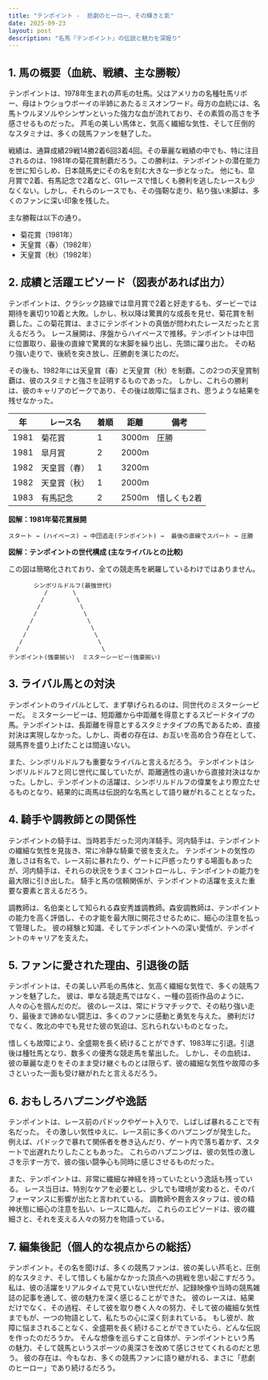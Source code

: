 ```yaml
---
title: "テンポイント -  悲劇のヒーロー、その輝きと影"
date: 2025-09-23
layout: post
description: "名馬『テンポイント』の伝説と魅力を深堀り"
---
```


## 1. 馬の概要（血統、戦績、主な勝鞍）

テンポイントは、1978年生まれの芦毛の牡馬。父はアメリカの名種牡馬リボー、母はトウショウボーイの半姉にあたるミスオンワード。母方の血統には、名馬トウルヌソルやシンザンといった強力な血が流れており、その素質の高さを予感させるものだった。  芦毛の美しい馬体と、気高く繊細な気性、そして圧倒的なスタミナは、多くの競馬ファンを魅了した。

戦績は、通算成績29戦14勝2着6回3着4回。その華麗な戦績の中でも、特に注目されるのは、1981年の菊花賞制覇だろう。この勝利は、テンポイントの潜在能力を世に知らしめ、日本競馬史にその名を刻む大きな一歩となった。  他にも、皐月賞で2着、有馬記念で2着など、G1レースで惜しくも勝利を逃したレースも少なくない。しかし、それらのレースでも、その強靭な走り、粘り強い末脚は、多くのファンに深い印象を残した。

主な勝鞍は以下の通り。

* 菊花賞（1981年）
* 天皇賞（春）（1982年）
* 天皇賞（秋）（1982年）


## 2. 成績と活躍エピソード（図表があれば出力）

テンポイントは、クラシック路線では皐月賞で2着と好走するも、ダービーでは期待を裏切り10着と大敗。しかし、秋以降は驚異的な成長を見せ、菊花賞を制覇した。この菊花賞は、まさにテンポイントの真価が問われたレースだったと言えるだろう。  レース展開は、序盤からハイペースで推移。テンポイントは中団に位置取り、最後の直線で驚異的な末脚を繰り出し、先頭に躍り出た。  その粘り強い走りで、後続を突き放し、圧勝劇を演じたのだ。

その後も、1982年には天皇賞（春）と天皇賞（秋）を制覇。この2つの天皇賞制覇は、彼のスタミナと強さを証明するものであった。  しかし、これらの勝利は、彼のキャリアのピークであり、その後は故障に悩まされ、思うような結果を残せなかった。


| 年 | レース名          | 着順 | 距離 | 備考                                    |
|---|-----------------|-----|-----|-----------------------------------------|
| 1981 | 菊花賞            | 1   | 3000m | 圧勝                                    |
| 1981 | 皐月賞            | 2   | 2000m |                                         |
| 1982 | 天皇賞（春）      | 1   | 3200m |                                         |
| 1982 | 天皇賞（秋）      | 1   | 2000m |                                         |
| 1983 | 有馬記念          | 2   | 2500m | 惜しくも2着                             |


**図解：1981年菊花賞展開**

```
スタート → (ハイペース) → 中団追走(テンポイント) →  最後の直線でスパート → 圧勝
```

**図解：テンポイントの世代構成 (主なライバルとの比較)**

この図は簡略化されており、全ての競走馬を網羅しているわけではありません。

```
       シンボリルドルフ(最強世代)
          /       \
         /         \
        /           \
       /             \
      /               \
     /                 \
    /                   \
   /                     \
  /                       \
テンポイント(強豪揃い)  ミスターシービー(強豪揃い)
```


## 3. ライバル馬との対決

テンポイントのライバルとして、まず挙げられるのは、同世代のミスターシービーだ。  ミスターシービーは、短距離から中距離を得意とするスピードタイプの馬。テンポイントは、長距離を得意とするスタミナタイプの馬であるため、直接対決は実現しなかった。しかし、両者の存在は、お互いを高め合う存在として、競馬界を盛り上げたことは間違いない。

また、シンボリルドルフも重要なライバルと言えるだろう。  テンポイントはシンボリルドルフと同じ世代に属していたが、距離適性の違いから直接対決はなかった。しかし、テンポイントの活躍は、シンボリルドルフの偉業をより際立たせるものとなり、結果的に両馬は伝説的な名馬として語り継がれることとなった。


## 4. 騎手や調教師との関係性

テンポイントの騎手は、当時若手だった河内洋騎手。河内騎手は、テンポイントの繊細な気性を見抜き、常に冷静な騎乗で彼を支えた。  テンポイントの気性の激しさは有名で、レース前に暴れたり、ゲートに戸惑ったりする場面もあったが、河内騎手は、それらの状況をうまくコントロールし、テンポイントの能力を最大限に引き出した。  騎手と馬の信頼関係が、テンポイントの活躍を支えた重要な要素と言えるだろう。

調教師は、名伯楽として知られる森安秀雄調教師。森安調教師は、テンポイントの能力を高く評価し、その才能を最大限に開花させるために、細心の注意を払って管理した。  彼の経験と知識、そしてテンポイントへの深い愛情が、テンポイントのキャリアを支えた。


## 5. ファンに愛された理由、引退後の話

テンポイントは、その美しい芦毛の馬体と、気高く繊細な気性で、多くの競馬ファンを魅了した。  彼は、単なる競走馬ではなく、一種の芸術作品のように、人々の心を掴んだのだ。  彼のレースは、常にドラマチックで、その粘り強い走り、最後まで諦めない闘志は、多くのファンに感動と勇気を与えた。  勝利だけでなく、敗北の中でも見せた彼の気迫は、忘れられないものとなった。

惜しくも故障により、全盛期を長く続けることができず、1983年に引退。引退後は種牡馬となり、数多くの優秀な競走馬を輩出した。  しかし、その血統は、彼の華麗な走りをそのまま受け継ぐものとは限らず、彼の繊細な気性や故障の多さといった一面も受け継がれたと言えるだろう。


## 6. おもしろハプニングや逸話

テンポイントは、レース前のパドックやゲート入りで、しばしば暴れることで有名だった。  その激しい気性ゆえに、レース前に多くのハプニングが発生した。  例えば、パドックで暴れて関係者を巻き込んだり、ゲート内で落ち着かず、スタートで出遅れたりしたこともあった。  これらのハプニングは、彼の気性の激しさを示す一方で、彼の強い闘争心も同時に感じさせるものだった。

また、テンポイントは、非常に繊細な神経を持っていたという逸話も残っている。  レース当日は、特別なケアを必要とし、少しでも環境が変わると、そのパフォーマンスに影響が出たと言われている。  調教師や厩舎スタッフは、彼の精神状態に細心の注意を払い、レースに臨んだ。  これらのエピソードは、彼の繊細さと、それを支える人々の努力を物語っている。


## 7. 編集後記（個人的な視点からの総括）

テンポイント。その名を聞けば、多くの競馬ファンは、彼の美しい芦毛と、圧倒的なスタミナ、そして惜しくも届かなかった頂点への挑戦を思い起こすだろう。  私は、彼の活躍をリアルタイムで見ていない世代だが、記録映像や当時の競馬雑誌の記事を通して、彼の魅力を深く感じることができた。  彼のレースは、結果だけでなく、その過程、そして彼を取り巻く人々の努力、そして彼の繊細な気性までもが、一つの物語として、私たちの心に深く刻まれている。  もし彼が、故障に悩まされることなく、全盛期を長く続けることができていたら、どんな伝説を作ったのだろうか。  そんな想像を巡らすこと自体が、テンポイントという馬の魅力、そして競馬というスポーツの奥深さを改めて感じさせてくれるのだと思う。  彼の存在は、今もなお、多くの競馬ファンに語り継がれる、まさに「悲劇のヒーロー」であり続けるだろう。
